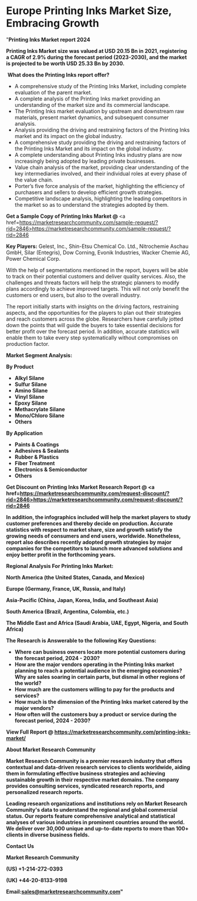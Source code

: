 # Europe Printing Inks Market Size, Embracing Growth
"<strong>Printing Inks Market report 2024</strong>

<strong>Printing Inks Market size was valued at USD 20.15 Bn in 2021, registering a CAGR of 2.9% during the forecast period (2023-2030), and the market is projected to be worth USD 25.33 Bn by 2030.</strong>

 <strong><b>What does the Printing Inks report offer?</b></strong>
<ul>
  <li>A comprehensive study of the Printing Inks Market, including complete evaluation of the parent market.</li>
  <li>A complete analysis of the Printing Inks market providing an understanding of the market size and its commercial landscape.</li>
  <li>The Printing Inks market evaluation by upstream and downstream raw materials, present market dynamics, and subsequent consumer analysis.</li>
  <li>Analysis providing the driving and restraining factors of the Printing Inks market and its impact on the global industry.</li>
  <li>A comprehensive study providing the driving and restraining factors of the Printing Inks Market and its impact on the global industry.</li>
  <li>A complete understanding about Printing Inks industry plans are now increasingly being adopted by leading private businesses.</li>
  <li>Value chain analysis of the market, providing clear understanding of the key intermediaries involved, and their individual roles at every phase of the value chain.</li>
  <li>Porter’s five force analysis of the market, highlighting the efficiency of purchasers and sellers to develop efficient growth strategies.</li>
  <li>Competitive landscape analysis, highlighting the leading competitors in the market so as to understand the strategies adopted by them.</li>
</ul>

<strong>Get a Sample Copy of Printing Inks Market @ </strong><a href=https://marketresearchcommunity.com/sample-request/?rid=2846><u>https://marketresearchcommunity.com/sample-request/?rid=2846</u></a>

<strong>Key Players:</strong> 
Gelest, Inc., Shin-Etsu Chemical Co. Ltd., Nitrochemie Aschau GmbH, Silar (Entegris), Dow Corning, Evonik Industries, Wacker Chemie AG, Power Chemical Corp.

With the help of segmentations mentioned in the report, buyers will be able to track on their potential customers and deliver quality services. Also, the challenges and threats factors will help the strategic planners to modify plans accordingly to achieve improved targets. This will not only benefit the customers or end users, but also to the overall industry.

The report initially starts with insights on the driving factors, restraining aspects, and the opportunities for the players to plan out their strategies and reach customers across the globe. Researchers have carefully jotted down the points that will guide the buyers to take essential decisions for better profit over the forecast period. In addition, accurate statistics will enable them to take every step systematically without compromises on production factor.

<strong>Market Segment Analysis:</strong>


<strong><strong>By Product </strong></h4>
<ul>
 	<li>Alkyl Silane</li>
 	<li>Sulfur Silane</li>
 	<li>Amino Silane</li>
 	<li>Vinyl Silane</li>
 	<li>Epoxy Silane</li>
 	<li>Methacrylate Silane</li>
 	<li>Mono/Chloro Silane</li>
 	<li>Others</li>
</ul>
<strong><strong>By Application </strong></h4>
<ul>
 	<li>Paints &amp; Coatings</li>
 	<li>Adhesives &amp; Sealants</li>
 	<li>Rubber &amp; Plastics</li>
 	<li>Fiber Treatment</li>
 	<li>Electronics &amp; Semiconductor</li>
 	<li>Others</li>
</ul>

<strong>Get Discount on Printing Inks Market Research Report @ </b></strong><a href=https://marketresearchcommunity.com/request-discount/?rid=2846><u>https://marketresearchcommunity.com/request-discount/?rid=2846</u></a>

In addition, the infographics included will help the market players to study customer preferences and thereby decide on production. Accurate statistics with respect to market share, size and growth satisfy the growing needs of consumers and end users, worldwide. Nonetheless, report also describes recently adopted growth strategies by major companies for the competitors to launch more advanced solutions and enjoy better profit in the forthcoming years.

<strong>Regional Analysis For Printing Inks Market:</strong>

<strong>North America</strong> (the United States, Canada, and Mexico)

<strong>Europe</strong> (Germany, France, UK, Russia, and Italy)

<strong>Asia-Pacific</strong> (China, Japan, Korea, India, and Southeast Asia)

<strong>South America</strong> (Brazil, Argentina, Colombia, etc.)

<strong>The Middle East and Africa</strong> (Saudi Arabia, UAE, Egypt, Nigeria, and South Africa)

<strong>The Research is Answerable to the following Key Questions:</strong>
<ul>
 	<li>Where can business owners locate more potential customers during the forecast period, 2024 - 2030?</li>
 	<li>How are the major vendors operating in the Printing Inks market planning to reach a potential audience in the emerging economies? Why are sales soaring in certain parts, but dismal in other regions of the world?</li>
 	<li>How much are the customers willing to pay for the products and services?</li>
 	<li>How much is the dimension of the Printing Inks market catered by the major vendors?</li>
 	<li>How often will the customers buy a product or service during the forecast period, 2024 - 2030?</li>
</ul>

<strong>View Full Report @</strong> <a href=https://marketresearchcommunity.com/printing-inks-market/>https://marketresearchcommunity.com/printing-inks-market/</a>

<strong>About Market Research Community</strong>

Market Research Community is a premier research industry that offers contextual and data-driven research services to clients worldwide, aiding them in formulating effective business strategies and achieving sustainable growth in their respective market domains. The company provides consulting services, syndicated research reports, and personalized research reports.

Leading research organizations and institutions rely on Market Research Community's data to understand the regional and global commercial status. Our reports feature comprehensive analytical and statistical analyses of various industries in prominent countries around the world. We deliver over 30,000 unique and up-to-date reports to more than 100+ clients in diverse business fields.

<strong>Contact Us</strong>

<strong>Market Research Community</strong>

(US) +1-214-272-0393

(UK) +44-20-8133-9198

<strong>Email:</strong>sales@marketresearchcommunity.com"
